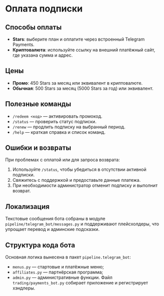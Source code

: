# Оплата подписки

## Способы оплаты
- **Stars**: выберите план и оплатите через встроенный Telegram Payments.
- **Криптовалюта**: используйте ссылку на внешний платёжный сайт, где указана сумма и адрес.

## Цены
- **Промо**: 450 Stars за месяц или эквивалент в криптовалюте.
- **Обычная**: 500 Stars за месяц (5000 Stars за год) или эквивалент.

## Полезные команды
- `/redeem <код>` — активировать промокод.
- `/status` — проверить статус подписки.
- `/renew` — продлить подписку на выбранный период.
- `/help` — краткая справка и список команд.

## Ошибки и возвраты
При проблемах с оплатой или для запроса возврата:
1. Используйте `/status`, чтобы убедиться в отсутствии активной подписки.
2. Свяжитесь с поддержкой и предоставьте данные платежа.
3. При необходимости администратор отменит подписку и выполнит возврат.

## Локализация
Текстовые сообщения бота собраны в модуле `pipeline/telegram_bot/messages.py` и поддерживают плейсхолдеры, что упрощает перевод и админские подсказки.

## Структура кода бота
Основная логика вынесена в пакет `pipeline.telegram_bot`:
- `menus.py` — стартовые и платёжные меню;
- `affiliates.py` — партнёрская программа;
- `admin.py` — административные функции.
Файл `trading/payments_bot.py` собирает приложение и регистрирует хэндлеры.

